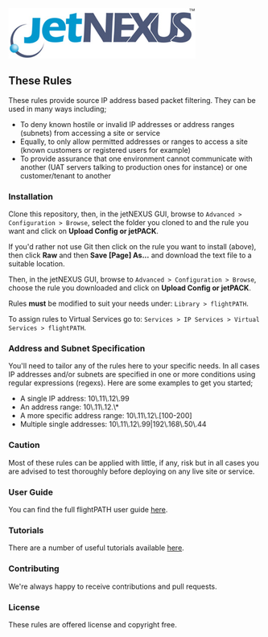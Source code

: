 ![jetNEXUS Logo](/jetnexus.jpg)

## These Rules

These rules provide source IP address based packet filtering. They can be used in many ways including;

- To deny known hostile or invalid IP addresses or address ranges (subnets) from accessing a site or service
- Equally, to only allow permitted addresses or ranges to access a site (known customers or registered users for example)
- To provide assurance that one environment cannot communicate with another (UAT servers talking to production ones for instance) or one customer/tenant to another

### Installation

Clone this repository, then, in the jetNEXUS GUI, browse to `Advanced > Configuration > Browse`, select the folder you cloned to and the rule you want and click on **Upload Config or jetPACK**. 

If you'd rather not use Git then click on the rule you want to install (above), then click **Raw** and then **Save [Page] As...** and download the text file to a suitable location. 

Then, in the jetNEXUS GUI, browse to `Advanced > Configuration > Browse`, choose the rule you downloaded and click on **Upload Config or jetPACK**.

Rules **must** be modified to suit your needs under: `Library > flightPATH`.

To assign rules to Virtual Services go to: `Services > IP Services > Virtual Services > flightPATH`.

### Address and Subnet Specification

You'll need to tailor any of the rules here to your specific needs. In all cases IP addresses and/or subnets are specified in one or more conditions using regular expressions (regexs). Here are some examples to get you started;

- A single IP address: 10\\.11\\.12\\.99
- An address range: 10\\.11\\.12.\\*
- A more specific address range: 10\\.11\\.12\\.[100-200]
- Multiple single addresses: 10\\.11\\.12\\.99|192\\.168\\.50\\.44

### Caution

Most of these rules can be applied with little, if any, risk but in all cases you are advised to test thoroughly before deploying on any live site or service.

### User Guide

You can find the full flightPATH user guide [here](http://www.jetnexus.com/usercentral/4-1-4/flightpath.html).

### Tutorials

There are a number of useful tutorials available [here](http://www.jetnexus.com/load-balancer/resources/flightpath-tutorials/).

### Contributing

We're always happy to receive contributions and pull requests.

### License

These rules are offered license and copyright free.
